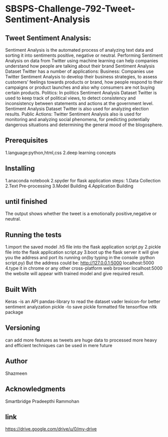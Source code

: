 # SBSPS-Challenge-792-Tweet-Sentiment-Analysis
Tweet Sentiment Analysis:
-------------------------
Sentiment Analysis is the automated process of analyzing text data and sorting it into sentiments positive, negative or neutral.
Performing Sentiment Analysis on data from Twitter using machine learning can help companies understand how people are talking about their brand
Sentiment Analysis Dataset Twitter has a number of applications:
Business: Companies use Twitter Sentiment Analysis to develop their business strategies, to assess customers’ feelings towards products or brand, how people respond to their campaigns or product launches and also why consumers are not buying certain products.
Politics: In politics Sentiment Analysis Dataset Twitter is used to keep track of political views, to detect consistency and inconsistency between statements and actions at the government level. Sentiment Analysis Dataset Twitter is also used for analyzing election results.
Public Actions: Twitter Sentiment Analysis also is used for monitoring and analyzing social phenomena, for predicting potentially dangerous situations and determining the general mood of the blogosphere.


Prerequisites
-------------
1.language:python,html,css
2.deep learning concepts

Installing
----------
1.anaconda notebook
2.spyder for flask application
steps:
1.Data  Collection
2.Text Pre-processing
3.Model Building
4.Application Building


until finished
--------------
The output shows whether the tweet is a emotionally positive,negative or neutral.

Running the tests
-----------------
1.import the saved model .h5 file into the flask application script.py 
2.pickle file into the flask application script.py
3.boot up the flask server it will give you the address and port its running on(by typing in the console :python script.py)
 But the address could be:
 http://127.0.0.1:5000
 localhost:5000
4.type it in chrome or any other cross-platform web browser localhost:5000
  the website will appear with trained model and give required result.

Built With
----------
Keras -is an API 
pandas-library to read the dataset
vader lexicon-for better sentiment analyzation
pickle -to save pickle formatted file
tensorflow
nltk package

Versioning
----------
can add more features as tweets are huge data to processed more heavy and efficient techniques can be used in mere future

Author
-------
Shazmeen

Acknowledgments
---------------
Smartbridge 
Pradeepthi
Rammohan


link
----
https://drive.google.com/drive/u/0/my-drive
